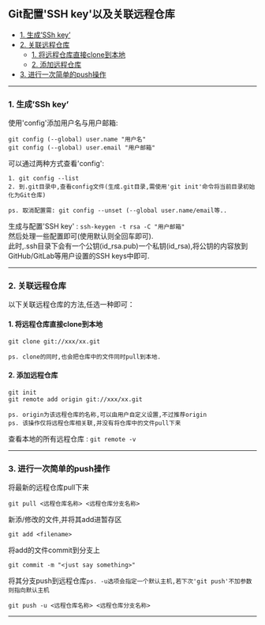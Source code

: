 <h2> Git配置'SSH key'以及关联远程仓库 </h2>

- [1. 生成’SSh key’](#1-%E7%94%9F%E6%88%90ssh-key)
- [2. 关联远程仓库](#2-%E5%85%B3%E8%81%94%E8%BF%9C%E7%A8%8B%E4%BB%93%E5%BA%93)
  - [1. 将远程仓库直接clone到本地​](#1-%E5%B0%86%E8%BF%9C%E7%A8%8B%E4%BB%93%E5%BA%93%E7%9B%B4%E6%8E%A5clone%E5%88%B0%E6%9C%AC%E5%9C%B0%E2%80%8B)
  - [2. 添加远程仓库​](#2-%E6%B7%BB%E5%8A%A0%E8%BF%9C%E7%A8%8B%E4%BB%93%E5%BA%93%E2%80%8B)
- [3. 进行一次简单的push操作](#3-%E8%BF%9B%E8%A1%8C%E4%B8%80%E6%AC%A1%E7%AE%80%E5%8D%95%E7%9A%84push%E6%93%8D%E4%BD%9C)
<hr>

### 1. 生成’SSh key’

使用'config'添加用户名与用户邮箱:
```shell
git config (--global) user.name "用户名"
git config (--global) user.email "用户邮箱"
```
可以通过两种方式查看'config':
```
1. git config --list
2. 到.git目录中,查看config文件(生成.git目录,需使用'git init'命令将当前目录初始化为Git仓库)
```
``` ps. 取消配置需: git config --unset (--global user.name/email等.. ```

生成与配置'SSH key' : ``` ssh-keygen -t rsa -C "用户邮箱" ``` <br/>
然后处理一些配置即可(使用默认则全回车即可).<br/>
此时,.ssh目录下会有一个公钥(id_rsa.pub)一个私钥(id_rsa),将公钥的内容放到GitHub/GitLab等用户设置的SSH keys中即可.<br/>
<hr>

### 2. 关联远程仓库

以下关联远程仓库的方法,任选一种即可：

#### 1. 将远程仓库直接clone到本地​
```shell
git clone git://xxx/xx.git
```
``` ps. clone的同时,也会把仓库中的文件同时pull到本地. ```

#### 2. 添加远程仓库​

```shell
git init
git remote add origin git://xxx/xx.git
```
``` ps. origin为该远程仓库的名称,可以由用户自定义设置,不过推荐origin ```<br/>
``` ps. 该操作仅将远程仓库相关联,并没有将仓库中的文件pull下来 ```<br/>

查看本地的所有远程仓库 : ``` git remote -v ```
<hr>

### 3. 进行一次简单的push操作

将最新的远程仓库pull下来
```shell
git pull <远程仓库名称> <远程仓库分支名称>
```
新添/修改的文件,并将其add进暂存区
```shell
git add <filename>
```
将add的文件commit到分支上
```shell
git commit -m "<just say something>"
```
将其分支push到远程仓库``` ps. -u选项会指定一个默认主机,若下次'git push'不加参数则指向默认主机 ```
```shell
git push -u <远程仓库名称> <远程仓库分支名称>
```
<hr>
